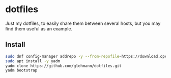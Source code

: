 # dotfiles

Just my dotfiles, to easily share them between several hosts, but you may find them useful as an example.

## Install

~~~bash
sudo dnf config-manager addrepo -y --from-repofile=https://download.opensuse.org/repositories/home:TheLocehiliosan:yadm/Fedora_Rawhide/home:TheLocehiliosan:yadm.repo y
sudo apt install -y yadm
yadm clone https://github.com/glehmann/dotfiles.git
yadm bootstrap
~~~
